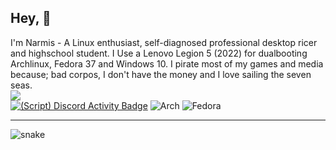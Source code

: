 ## Hey, 👋

I'm Narmis - A Linux enthusiast, self-diagnosed professional desktop ricer and highschool student. I Use a Lenovo Legion 5 (2022) for dualbooting Archlinux, Fedora 37 and Windows 10. I pirate most of my games and media because; bad corpos, I don't have the money and I love sailing the seven seas.\
[![](https://skillicons.dev/icons?i=python,cpp,bash,html,css,linux,neovim)](https://skillicons.dev)\
[![(Script) Discord Activity Badge](https://badgen.net/badge/Idle/Ricing...?color=edca00&labelColor=edca00&icon=discord)](https://github.com/Narmis-E/narmis-e)
![Arch](https://img.shields.io/badge/Arch%20Linux-168ECA?logo=arch-linux&logoColor=fff&style=flat)
![Fedora](https://img.shields.io/badge/-Fedora-%2351A2DA?logo=fedora&logoColor=white&style=flat)

---
![snake](https://raw.githubusercontent.com/Narmis-E/Narmis-E/output/output/github-snake-dark.svg)
